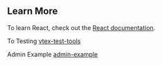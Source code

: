 
## Learn More
To learn React, check out the [React documentation](https://reactjs.org/).

To Testing [vtex-test-tools](https://github.com/vtex/test-tools)

Admin Example [admin-example](https://github.com/vtex-apps/admin-example)